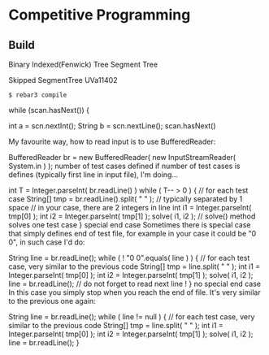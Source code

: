 Competitive Programming
=====



Build
-----


Binary Indexed(Fenwick) Tree
Segment Tree



Skipped SegmentTree
UVa11402


    $ rebar3 compile

 while (scan.hasNext()) {
 
 
int a = scn.nextInt();
String b = scn.nextLine();
scan.hasNext()

My favourite way, how to read input is to use BufferedReader:

BufferedReader br = new BufferedReader( new InputStreamReader( System.in ) );
number of test cases defined
if number of test cases is defines (typically first line in input file), I'm doing...

int T = Integer.parseInt( br.readLine() )
while ( T-- > 0 ) {
    // for each test case
    String[] tmp = br.readLine().split( " " ); // typically separated by 1 space
    // in your case, there are 2 integers in line
    int i1 = Integer.parseInt( tmp[0] );
    int i2 = Integer.parseInt( tmp[1] );
    solve( i1, i2 ); // solve() method solves one test case
}
special end case
Sometimes there is special case that simply defines end of test file, for example in your case it could be "0 0", in such case I'd do:

String line = br.readLine();
while ( ! "0 0".equals( line ) ) {
    // for each test case, very similar to the previous code
    String[] tmp = line.split( " " );
    int i1 = Integer.parseInt( tmp[0] );
    int i2 = Integer.parseInt( tmp[1] );
    solve( i1, i2 );
    line = br.readLine(); // do not forget to read next line !
}
no special end case
In this case you simply stop when you reach the end of file. It's very similar to the previous one again:

String line = br.readLine();
while ( line != null ) {
    // for each test case, very similar to the previous code
    String[] tmp = line.split( " " );
    int i1 = Integer.parseInt( tmp[0] );
    int i2 = Integer.parseInt( tmp[1] );
    solve( i1, i2 );
    line = br.readLine();
}